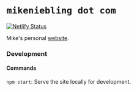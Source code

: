# `mikeniebling dot com`

[![Netlify Status](https://api.netlify.com/api/v1/badges/0521722c-cc33-4f57-b9d4-09764cbae86d/deploy-status)](https://app.netlify.com/sites/mikeniebling/deploys)

Mike's personal [website](http://www.mikeniebling.com).


### Development

#### Commands

`npm start`: Serve the site locally for development.
